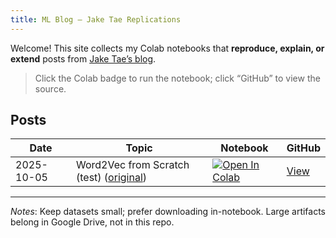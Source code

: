 ```yaml
---
title: ML Blog – Jake Tae Replications
---
```


Welcome! This site collects my Colab notebooks that **reproduce, explain, or extend** posts from [Jake Tae’s blog](https://jaketae.github.io/posts/).

> Click the Colab badge to run the notebook; click “GitHub” to view the source.

## Posts
| Date | Topic | Notebook | GitHub |
|---|---|---|---|
| 2025-10-05 | Word2Vec from Scratch (test) ([original](https://jaketae.github.io/posts/word2vec/)) | [![Open In Colab](https://colab.research.google.com/assets/colab-badge.svg)](https://colab.research.google.com/github/footballest/ml-blog-jaketae/blob/main/notebooks/word2vec.ipynb) | [View](https://github.com/footballest/ml-blog-jaketae/blob/main/notebooks/word2vec.ipynb) |

---

_Notes_: Keep datasets small; prefer downloading in-notebook. Large artifacts belong in Google Drive, not in this repo.
